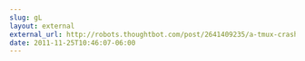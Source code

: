```yaml
---
slug: gL
layout: external
external_url: http://robots.thoughtbot.com/post/2641409235/a-tmux-crash-course
date: 2011-11-25T10:46:07-06:00
---
```

